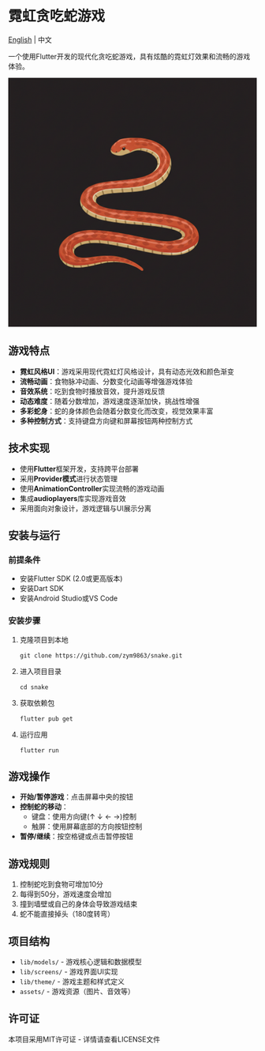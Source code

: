 # 霓虹贪吃蛇游戏

[English](README_EN.md) | 中文

一个使用Flutter开发的现代化贪吃蛇游戏，具有炫酷的霓虹灯效果和流畅的游戏体验。

![游戏图标](assets/image_fx_.jpg)

## 游戏特点

- **霓虹风格UI**：游戏采用现代霓虹灯风格设计，具有动态光效和颜色渐变
- **流畅动画**：食物脉冲动画、分数变化动画等增强游戏体验
- **音效系统**：吃到食物时播放音效，提升游戏反馈
- **动态难度**：随着分数增加，游戏速度逐渐加快，挑战性增强
- **多彩蛇身**：蛇的身体颜色会随着分数变化而改变，视觉效果丰富
- **多种控制方式**：支持键盘方向键和屏幕按钮两种控制方式

## 技术实现

- 使用**Flutter**框架开发，支持跨平台部署
- 采用**Provider模式**进行状态管理
- 使用**AnimationController**实现流畅的游戏动画
- 集成**audioplayers**库实现游戏音效
- 采用面向对象设计，游戏逻辑与UI展示分离

## 安装与运行

### 前提条件

- 安装Flutter SDK (2.0或更高版本)
- 安装Dart SDK
- 安装Android Studio或VS Code

### 安装步骤

1. 克隆项目到本地
   ```
   git clone https://github.com/zym9863/snake.git
   ```

2. 进入项目目录
   ```
   cd snake
   ```

3. 获取依赖包
   ```
   flutter pub get
   ```

4. 运行应用
   ```
   flutter run
   ```

## 游戏操作

- **开始/暂停游戏**：点击屏幕中央的按钮
- **控制蛇的移动**：
  - 键盘：使用方向键(↑ ↓ ← →)控制
  - 触屏：使用屏幕底部的方向按钮控制
- **暂停/继续**：按空格键或点击暂停按钮

## 游戏规则

1. 控制蛇吃到食物可增加10分
2. 每得到50分，游戏速度会增加
3. 撞到墙壁或自己的身体会导致游戏结束
4. 蛇不能直接掉头（180度转弯）

## 项目结构

- `lib/models/` - 游戏核心逻辑和数据模型
- `lib/screens/` - 游戏界面UI实现
- `lib/theme/` - 游戏主题和样式定义
- `assets/` - 游戏资源（图片、音效等）

## 许可证

本项目采用MIT许可证 - 详情请查看LICENSE文件
